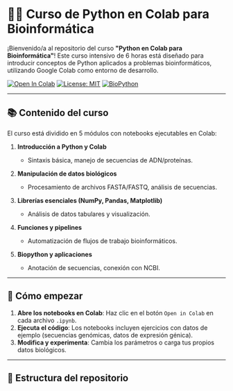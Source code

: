 # 🧬🐍 Curso de Python en Colab para Bioinformática

¡Bienvenido/a al repositorio del curso **"Python en Colab para Bioinformática"**! Este curso intensivo de 6 horas está diseñado para introducir conceptos de Python aplicados a problemas bioinformáticos, utilizando Google Colab como entorno de desarrollo.

[![Open In Colab](https://colab.research.google.com/assets/colab-badge.svg)](https://colab.research.google.com/github/tu-usuario/repositorio/)  [![License: MIT](https://img.shields.io/badge/License-MIT-yellow.svg)](https://opensource.org/licenses/MIT)  [![BioPython](https://img.shields.io/badge/Powered%20by-BioPython-green.svg)](https://biopython.org/)

---

## 📚 Contenido del curso
El curso está dividido en 5 módulos con notebooks ejecutables en Colab:

1. **Introducción a Python y Colab**  
   - Sintaxis básica, manejo de secuencias de ADN/proteínas.

2. **Manipulación de datos biológicos**  
   - Procesamiento de archivos FASTA/FASTQ, análisis de secuencias.

3. **Librerías esenciales (NumPy, Pandas, Matplotlib)**  
   - Análisis de datos tabulares y visualización.

4. **Funciones y pipelines**  
   - Automatización de flujos de trabajo bioinformáticos.

5. **Biopython y aplicaciones**  
   - Anotación de secuencias, conexión con NCBI.

---

## 🚀 Cómo empezar
1. **Abre los notebooks en Colab**: Haz clic en el botón `Open in Colab` en cada archivo `.ipynb`.
2. **Ejecuta el código**: Los notebooks incluyen ejercicios con datos de ejemplo (secuencias genómicas, datos de expresión génica).
3. **Modifica y experimenta**: Cambia los parámetros o carga tus propios datos biológicos.

---

## 📁 Estructura del repositorio
